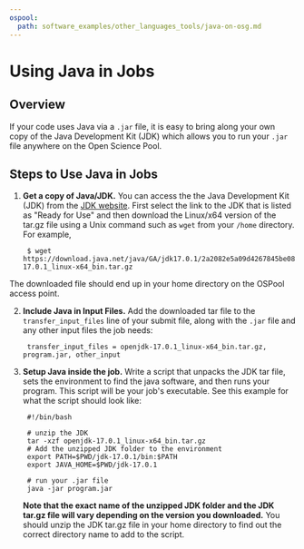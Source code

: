 ```yaml
---
ospool:
  path: software_examples/other_languages_tools/java-on-osg.md
---
```


Using Java in Jobs 
====================================



## Overview

If your code uses Java via a `.jar` file, it is easy to bring along your 
own copy of the Java Development Kit (JDK) which allows you to run 
your `.jar` file anywhere on the Open Science Pool. 

## Steps to Use Java in Jobs

1. **Get a copy of Java/JDK.** You can access the the Java Development Kit (JDK) from 
the [JDK website](https://jdk.java.net/). First select the link to the 
JDK that is listed as "Ready for Use" and then download the Linux/x64 
version of the tar.gz file using a Unix command such as `wget` from your `/home` directory. 
For example, 

		$ wget https://download.java.net/java/GA/jdk17.0.1/2a2082e5a09d4267845be086888add4f/12/GPL/openjdk-17.0.1_linux-x64_bin.tar.gz

The downloaded file should end up in your 
home directory on the OSPool access point. 

2. **Include Java in Input Files.**  Add the downloaded tar file to the `transfer_input_files` line of your
submit file, along with the `.jar` file and any other input files the job needs:

	    transfer_input_files = openjdk-17.0.1_linux-x64_bin.tar.gz, program.jar, other_input

3. **Setup Java inside the job.** Write a script that unpacks the JDK tar file, sets 
the environment to
find the java software, and then runs your program. This script will be
your job\'s executable. See this example for what the script should look
like:

		#!/bin/bash
	
		# unzip the JDK
		tar -xzf openjdk-17.0.1_linux-x64_bin.tar.gz
		# Add the unzipped JDK folder to the environment
		export PATH=$PWD/jdk-17.0.1/bin:$PATH
		export JAVA_HOME=$PWD/jdk-17.0.1
	
		# run your .jar file
		java -jar program.jar

	**Note that the exact name of the unzipped JDK folder and the JDK tar.gz file will 
	vary depending on the version you downloaded.** You should unzip the JDK tar.gz 
	file in your home directory to find out the correct directory name to add to 
	the script.
